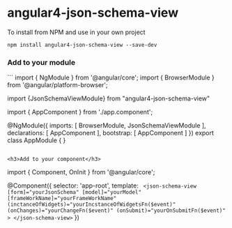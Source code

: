 # angular4-json-schema-view

To install from NPM and use in your own project
```
npm install angular4-json-schema-view --save-dev
```

<h3>Add to your module</h3>
```
import { NgModule }             from '@angular/core';
import { BrowserModule }        from '@angular/platform-browser';

import {JsonSchemaViewModule} from "angular4-json-schema-view"

import { AppComponent }         from './app.component';

@NgModule({
  imports:      [ BrowserModule, JsonSchemaViewModule ],
  declarations: [ AppComponent ],
  bootstrap:    [ AppComponent ]
})
export class AppModule { }
```

<h3>Add to your component</h3>

```
import { Component, OnInit } from '@angular/core';

@Component({
  selector: 'app-root',
  template: `
       <json-schema-view
       [form]="yourJsonSchema"
       [model]="yourModel"
       [frameWorkName]="yourFrameWorkName"
       (inctanceOfWidgets)="yourIncstanceOfWidgetsFn($event)"
       (onChanges)="yourChangeFn($event)"
       (onSubmit)="yourOnSubmitFn($event)"
       >
  </json-schema-view>`
})
```
